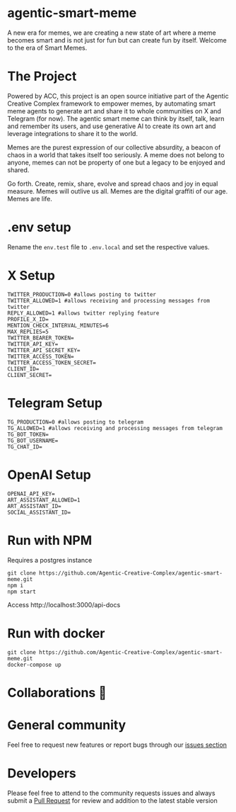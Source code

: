 # agentic-smart-meme

A new era for memes, we are creating a new state of art where a meme becomes smart and is not just for fun but can create fun by itself.
Welcome to the era of Smart Memes.

# The Project

Powered by ACC, this project is an open source initiative part of the Agentic Creative Complex framework to empower memes, by automating smart meme agents to generate art and share it to whole communities on X and Telegram (for now). The agentic smart meme can think by itself, talk, learn and remember its users, and use generative AI to create its own art and leverage integrations to share it to the world.

Memes are the purest expression of our collective absurdity, a beacon of chaos in a world that takes itself too seriously. A meme does not belong to anyone, memes can not be property of one but a legacy to be enjoyed and shared.

Go forth. Create, remix, share, evolve and spread chaos and joy in equal measure. Memes will outlive us all. Memes are the digital graffiti of our age. Memes are life.

# .env setup
Rename the `env.test` file to `.env.local` and set the respective values.

# X Setup
```
TWITTER_PRODUCTION=0 #allows posting to twitter
TWITTER_ALLOWED=1 #allows receiving and processing messages from twitter
REPLY_ALLOWED=1 #allows twitter replying feature
PROFILE_X_ID=
MENTION_CHECK_INTERVAL_MINUTES=6
MAX_REPLIES=5
TWITTER_BEARER_TOKEN=
TWITTER_API_KEY=
TWITTER_API_SECRET_KEY=
TWITTER_ACCESS_TOKEN=
TWITTER_ACCESS_TOKEN_SECRET=
CLIENT_ID=
CLIENT_SECRET=
```

# Telegram Setup
```
TG_PRODUCTION=0 #allows posting to telegram
TG_ALLOWED=1 #allows receiving and processing messages from telegram
TG_BOT_TOKEN=
TG_BOT_USERNAME=
TG_CHAT_ID=
```

# OpenAI Setup
```
OPENAI_API_KEY=
ART_ASSISTANT_ALLOWED=1
ART_ASSISTANT_ID=
SOCIAL_ASSISTANT_ID=
```

# Run with NPM
Requires a postgres instance
```
git clone https://github.com/Agentic-Creative-Complex/agentic-smart-meme.git
npm i
npm start
```
Access http://localhost:3000/api-docs

# Run with docker
```
git clone https://github.com/Agentic-Creative-Complex/agentic-smart-meme.git
docker-compose up
```

# Collaborations 🤝

# General community
Feel free to request new features or report bugs through our [issues section](https://github.com/Agentic-Creative-Complex/agentic-smart-meme/issues)

# Developers
Please feel free to attend to the community requests issues and always submit a [Pull Request](https://github.com/Agentic-Creative-Complex/agentic-smart-meme/pulls) for review and addition to the latest stable version




 
